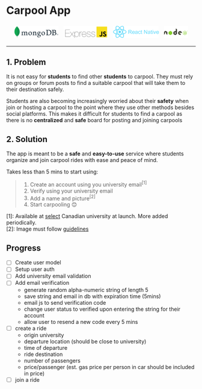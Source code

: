 # **Carpool App**

<div align="center">
 <img src="./readme-imgs/mongo.png" alt="MongoDB" title="MongoDB" style="background: ; height: 2rem; padding: 0.3rem; border-radius: 0.3rem;"/>
 <img src="./readme-imgs/express.png" alt="Express JS" title="Express JS" style="background: ; height: 2rem; padding: 0.3rem; border-radius: 0.3rem;"/>
 <img src="./readme-imgs/react.png" alt="React Native" title="React Native" style="background: ; height: 2rem; padding: 0.3rem; border-radius: 0.3rem;"/>
 <img src="./readme-imgs/node.png" alt="Node.js" title="Node.js" style="height: 2rem; background: ; padding: 0.3rem; border-radius: 0.3rem;"/>
</div>

---

## 1. Problem

It is not easy for **students** to find other **students** to carpool. They must rely on groups or forum posts to find a suitable carpool that will take them to their destination safely.

<!-- Over the years it has become even harder to find a carpool with the increasing number of social platforms and the challenges that come with each platform. -->

Students are also becoming increasingly worried about their **safety** when join or hosting a carpool to the point where they use other methods besides social platforms. This makes it difficult for students to find a carpool as there is no **centralized** and **safe** board for posting and joining carpools

## 2. Solution

The app is meant to be a **safe** and **easy-to-use** service where students organize and join carpool rides with ease and peace of mind.

Takes less than 5 mins to start using:

> 1. Create an account using you university email<sup>[1]</sup>
> 2. Verify using your university email
> 3. Add a name and picture<sup>[2]</sup>
> 4. Start carpooling 😊

[1]: Available at [select](supportedUnis) Canadian university at launch. More added periodically.  
[2]: Image must follow [guidelines](guidelineLink)

[guidelinelink]: https://link.here/to/guidelines
[supportedunis]: https://link.here/to/supported/unis

## Progress

- [ ] Create user model
- [ ] Setup user auth
- [ ] Add university email validation
- [ ] Add email verification
  - generate random alpha-numeric string of length 5
  - save string and email in db with expiration time (5mins)
  - email js to send verification code
  - change user status to verified upon entering the string for their account
  - allow user to resend a new code every 5 mins
- [ ] create a ride
  - origin university
  - departure location (should be close to university)
  - time of departure
  - ride destination
  - number of passengers
  - price/passenger (est. gas price per person in car should be included in price)
- [ ] join a ride
